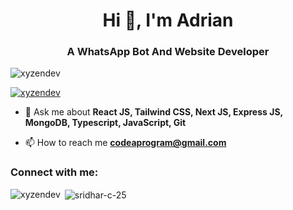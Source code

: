 <h1 align="center">Hi 👋, I'm Adrian</h1>
<h3 align="center">A WhatsApp Bot And Website Developer</h3>

<p align="left"> <img src="https://komarev.com/ghpvc/?username=xyzendev&label=Profile%20views&color=0e75b6&style=flat" alt="xyzendev" /> </p>

<p align="left"> <a href="https://github.com/ryo-ma/github-profile-trophy"><img src="https://github-profile-trophy.vercel.app/?username=xyzendev" alt="xyzendev" /></a> </p>

- 💬 Ask me about **React JS, Tailwind CSS, Next JS, Express JS, MongoDB, Typescript, JavaScript, Git**

- 📫 How to reach me **codeaprogram@gmail.com**

<h3 align="left">Connect with me:</h3>
<p align="left">

</p>


<p><img align="left" src="https://github-readme-stats.vercel.app/api/top-langs?username=xyzendev&show_icons=true&locale=en&layout=compact" alt="xyzendev" /></p>

<p>&nbsp;<img align="center" src="https://github-readme-stats.vercel.app/api?username=xyzendev&show_icons=true&locale=en" alt="sridhar-c-25" /></p>

